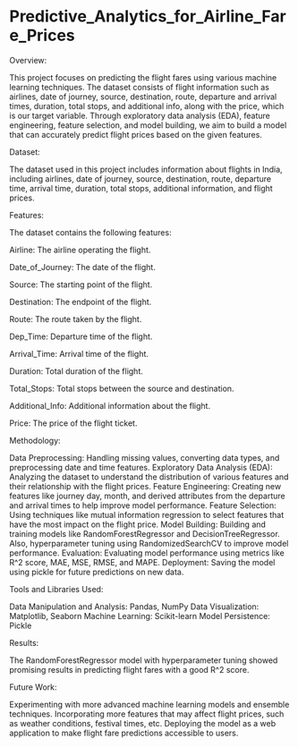 # Predictive_Analytics_for_Airline_Fare_Prices

Overview:

This project focuses on predicting the flight fares using various machine learning techniques. The dataset consists of flight information such as airlines, date of journey, source, destination, route, departure and arrival times, duration, total stops, and additional info, along with the price, which is our target variable. Through exploratory data analysis (EDA), feature engineering, feature selection, and model building, we aim to build a model that can accurately predict flight prices based on the given features.

Dataset:

The dataset used in this project includes information about flights in India, including airlines, date of journey, source, destination, route, departure time, arrival time, duration, total stops, additional information, and flight prices.

Features:

The dataset contains the following features:

Airline: The airline operating the flight.

Date_of_Journey: The date of the flight.

Source: The starting point of the flight.

Destination: The endpoint of the flight.

Route: The route taken by the flight.

Dep_Time: Departure time of the flight.

Arrival_Time: Arrival time of the flight.

Duration: Total duration of the flight.

Total_Stops: Total stops between the source and destination.

Additional_Info: Additional information about the flight.

Price: The price of the flight ticket.

Methodology:

Data Preprocessing: Handling missing values, converting data types, and preprocessing date and time features.
Exploratory Data Analysis (EDA): Analyzing the dataset to understand the distribution of various features and their relationship with the flight prices.
Feature Engineering: Creating new features like journey day, month, and derived attributes from the departure and arrival times to help improve model performance.
Feature Selection: Using techniques like mutual information regression to select features that have the most impact on the flight price.
Model Building: Building and training models like RandomForestRegressor and DecisionTreeRegressor. Also, hyperparameter tuning using RandomizedSearchCV to improve model performance.
Evaluation: Evaluating model performance using metrics like R^2 score, MAE, MSE, RMSE, and MAPE.
Deployment: Saving the model using pickle for future predictions on new data.

Tools and Libraries Used:

Data Manipulation and Analysis: Pandas, NumPy
Data Visualization: Matplotlib, Seaborn
Machine Learning: Scikit-learn
Model Persistence: Pickle

Results:

The RandomForestRegressor model with hyperparameter tuning showed promising results in predicting flight fares with a good R^2 score.

Future Work:

Experimenting with more advanced machine learning models and ensemble techniques.
Incorporating more features that may affect flight prices, such as weather conditions, festival times, etc.
Deploying the model as a web application to make flight fare predictions accessible to users.
